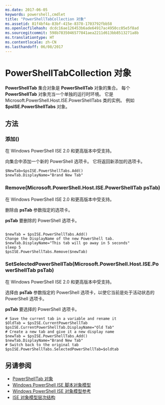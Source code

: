 ```yaml
---
ms.date: 2017-06-05
keywords: powershell,cmdlet
title: "PowerShellTabCollection 对象"
ms.assetid: 81f4bf4a-83bf-415e-8378-1703792fbb58
ms.openlocfilehash: dcdc16ae126453b6ade64917ac4950cc05e5f8ad
ms.sourcegitcommit: 598b7835046577841aea2211d613bb8513271a8b
ms.translationtype: HT
ms.contentlocale: zh-CN
ms.lasthandoff: 06/08/2017
---
```

# <a name="the-powershelltabcollection-object"></a>PowerShellTabCollection 对象
  **PowerShellTab** 集合对象是 **PowerShellTab** 对象的集合。 每个 **PowerShellTab** 对象充当一个单独的运行时环境。 它是 Microsoft.PowerShell.Host.ISE.PowerShellTabs 类的实例。 例如 **$psISE.PowerShellTabs** 对象。

## <a name="methods"></a>方法

### <a name="add"></a>添加\(\)
  在 Windows PowerShell ISE 2.0 和更高版本中受支持。 

 向集合中添加一个新的 PowerShell 选项卡。 它将返回新添加的选项卡。

```
$NewTab=$psISE.PowerShellTabs.Add()
$newTab.DisplayName="Brand New Tab"
```

### <a name="removemicrosoftpowershellhostisepowershelltab-pstab"></a>Remove\(Microsoft.PowerShell.Host.ISE.PowerShellTab psTab\)
  在 Windows PowerShell ISE 2.0 和更高版本中受支持。 

 删除由 **psTab** 参数指定的选项卡。

 **psTab**
要删除的 PowerShell 选项卡。

```

$newTab = $psISE.PowerShellTabs.Add()
Change the DisplayName of the new PowerShell tab. 
$newTab.DisplayName="This tab will go away in 5 seconds" 
sleep 5 
$psISE.PowerShellTabs.Remove($newTab)
```

### <a name="setselectedpowershelltabmicrosoftpowershellhostisepowershelltab-pstab"></a>SetSelectedPowerShellTab\(Microsoft.PowerShell.Host.ISE.PowerShellTab psTab\)
  在 Windows PowerShell ISE 2.0 和更高版本中受支持。 

 选择由 **psTab** 参数指定的 PowerShell 选项卡，以使它当前是处于活动状态的 PowerShell 选项卡。

 **psTab**
要选择的 PowerShell 选项卡。

```
# Save the current tab in a variable and rename it
$OldTab = $psISE.CurrentPowerShellTab
$psISE.CurrentPowerShellTab.DisplayName="Old Tab"
# Create a new tab and give it a new display name
$newTab = $psISE.PowerShellTabs.Add()
$newTab.DisplayName="Brand New Tab" 
# Switch back to the original tab
$psISE.PowerShellTabs.SelectedPowerShellTab=$oldtab
```

## <a name="see-also"></a>另请参阅
- [PowerShellTab 对象](The-PowerShellTab-Object.md) 
- [Windows PowerShell ISE 脚本对象模型](../ise/The-Windows-PowerShell-ISE-Scripting-Object-Model.md) 
- [Windows PowerShell ISE 对象模型参考](../ise/Windows-PowerShell-ISE-Object-Model-Reference.md) 
- [ISE 对象模型层次结构](../ise/The-ISE-Object-Model-Hierarchy.md)

  
